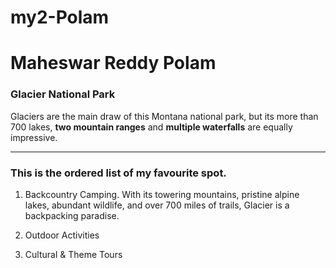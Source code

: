 # my2-Polam

# Maheswar Reddy Polam

### Glacier National Park

Glaciers are the main draw of this Montana national park, but its more than 700 lakes, **two mountain ranges** and **multiple waterfalls** are equally impressive.

-------------------------------------------------------------------------------------------------------------

### This is the ordered list of my favourite spot.

1) Backcountry Camping. With its towering mountains, pristine alpine lakes, abundant wildlife, and over 700 miles of trails, Glacier is a  backpacking paradise.

2) Outdoor Activities

3) Cultural & Theme Tours

